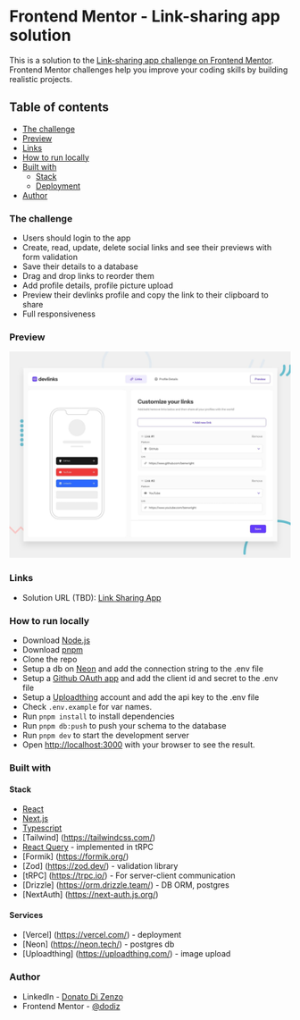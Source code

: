 # Frontend Mentor - Link-sharing app solution

This is a solution to the [Link-sharing app challenge on Frontend Mentor](https://www.frontendmentor.io/challenges/linksharing-app-Fbt7yweGsT). Frontend Mentor challenges help you improve your coding skills by building realistic projects.

## Table of contents

- [The challenge](#the-challenge)
- [Preview](#preview)
- [Links](#links)
- [How to run locally](#how-to-run-locally)
- [Built with](#built-with)
  - [Stack](#frontend)
  - [Deployment](#deployment)
- [Author](#author)

### The challenge

- Users should login to the app
- Create, read, update, delete social links and see their previews with form validation
- Save their details to a database
- Drag and drop links to reorder them
- Add profile details, profile picture upload
- Preview their devlinks profile and copy the link to their clipboard to share
- Full responsiveness

### Preview

![](./preview.jpg)

### Links

- Solution URL (TBD): [Link Sharing App](https://vercel.com)

### How to run locally

- Download [Node.js](https://nodejs.org/en/download/)
- Download [pnpm](https://pnpm.io/installation)
- Clone the repo
- Setup a db on [Neon](https://neon.tech/) and add the connection string to the .env file
- Setup a [Github OAuth app](https://docs.github.com/en/developers/apps/building-oauth-apps/creating-an-oauth-app) and add the client id and secret to the .env file
- Setup a [Uploadthing](https://uploadthing.com/) account and add the api key to the .env file
- Check `.env.example` for var names.
- Run `pnpm install` to install dependencies
- Run `pnpm db:push` to push your schema to the database
- Run `pnpm dev` to start the development server
- Open [http://localhost:3000](http://localhost:3000) with your browser to see the result.

### Built with

#### Stack

- [React](https://reactjs.org/)
- [Next.js](https://nextjs.org/)
- [Typescript](https://www.typescriptlang.org/)
- [Tailwind] (https://tailwindcss.com/)
- [React Query](https://react-query.tanstack.com/) - implemented in tRPC
- [Formik] (https://formik.org/)
- [Zod] (https://zod.dev/) - validation library
- [tRPC] (https://trpc.io/) - For server-client communication
- [Drizzle] (https://orm.drizzle.team/) - DB ORM, postgres
- [NextAuth] (https://next-auth.js.org/)

#### Services

- [Vercel] (https://vercel.com/) - deployment
- [Neon] (https://neon.tech/) - postgres db
- [Uploadthing] (https://uploadthing.com/) - image upload

### Author

- LinkedIn - [Donato Di Zenzo](https://www.linkedin.com/in/donato-di-zenzo/)
- Frontend Mentor - [@dodiz](https://www.frontendmentor.io/profile/dodiz)
